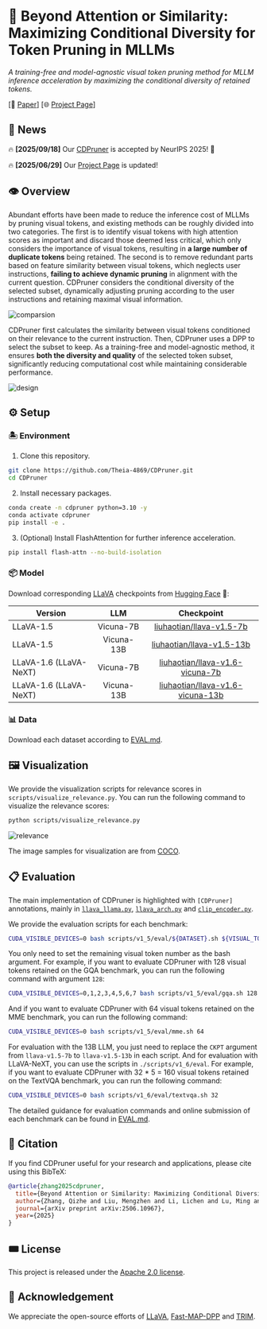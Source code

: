 # 💽 Beyond Attention or Similarity: Maximizing Conditional Diversity for Token Pruning in MLLMs

*A training-free and model-agnostic visual token pruning method for MLLM inference acceleration by maximizing the conditional diversity of retained tokens.*

[📄 [Paper](https://arxiv.org/abs/2506.10967)] [🌐 [Project Page](https://theia4869.com/CDPruner)]

## 📰 News

🔥 **[2025/09/18]** Our [CDPruner](https://arxiv.org/abs/2506.10967) is accepted by NeurIPS 2025! 🎉

🔥 **[2025/06/29]** Our [Project Page](https://theia4869.com/CDPruner) is updated!

## 👁️ Overview

Abundant efforts have been made to reduce the inference cost of MLLMs by pruning visual tokens, and existing methods can be roughly divided into two categories. The first is to identify visual tokens with high attention scores as important and discard those deemed less critical, which only considers the importance of visual tokens, resulting in **a large number of duplicate tokens** being retained. The second is to remove redundant parts based on feature similarity between visual tokens, which neglects user instructions, **failing to achieve dynamic pruning** in alignment with the current question. CDPruner considers the conditional diversity of the selected subset, dynamically adjusting pruning according to the user instructions and retaining maximal visual information.

![comparsion](assets/comparsion.png)

CDPruner first calculates the similarity between visual tokens conditioned on their relevance to the current instruction. Then, CDPruner uses a DPP to select the subset to keep. As a training-free and model-agnostic method, it ensures **both the diversity and quality** of the selected token subset, significantly reducing computational cost while maintaining considerable performance.

![design](assets/design.png)

## ⚙️ Setup

### 🏝️ Environment

1. Clone this repository.
```bash
git clone https://github.com/Theia-4869/CDPruner.git
cd CDPruner
```

2. Install necessary packages.
```bash
conda create -n cdpruner python=3.10 -y
conda activate cdpruner
pip install -e .
```

3. (Optional) Install FlashAttention for further inference acceleration.
```bash
pip install flash-attn --no-build-isolation
```

### 📦️ Model

Download corresponding [LLaVA](https://github.com/haotian-liu/LLaVA/blob/main/docs/MODEL_ZOO.md) checkpoints from [Hugging Face](https://huggingface.co/liuhaotian) 🤗:

| Version | LLM | Checkpoint |
|----------|:----------:|:-----------:|
| LLaVA-1.5 | Vicuna-7B | [liuhaotian/llava-v1.5-7b](https://huggingface.co/liuhaotian/llava-v1.5-7b) |
| LLaVA-1.5 | Vicuna-13B | [liuhaotian/llava-v1.5-13b](https://huggingface.co/liuhaotian/llava-v1.5-13b) |
| LLaVA-1.6 (LLaVA-NeXT) | Vicuna-7B | [liuhaotian/llava-v1.6-vicuna-7b](https://huggingface.co/liuhaotian/llava-v1.6-vicuna-7b) |
| LLaVA-1.6 (LLaVA-NeXT) | Vicuna-13B | [liuhaotian/llava-v1.6-vicuna-13b](https://huggingface.co/liuhaotian/llava-v1.6-vicuna-13b) |

### 📊 Data

Download each dataset according to [EVAL.md](EVAL.md).

## 🖼 Visualization

We provide the visualization scripts for relevance scores in `scripts/visualize_relevance.py`. You can run the following command to visualize the relevance scores:
```bash
python scripts/visualize_relevance.py
```

![relevance](assets/relevance.png)

The image samples for visualization are from [COCO](https://cocodataset.org/).

## 📋️ Evaluation

The main implementation of CDPruner is highlighted with `[CDPruner]` annotations, mainly in [`llava_llama.py`](llava/model/language_model/llava_llama.py#L51), [`llava_arch.py`](llava/model/llava_arch.py#L140) and [`clip_encoder.py`](llava/model/multimodal_encoder/clip_encoder.py#L38).

We provide the evaluation scripts for each benchmark:
```bash
CUDA_VISIBLE_DEVICES=0 bash scripts/v1_5/eval/${DATASET}.sh ${VISUAL_TOKEN_NUMBER}
```
You only need to set the remaining visual token number as the bash argument. For example, if you want to evaluate CDPruner with 128 visual tokens retained on the GQA benchmark, you can run the following command with argument `128`:
```bash
CUDA_VISIBLE_DEVICES=0,1,2,3,4,5,6,7 bash scripts/v1_5/eval/gqa.sh 128
```

And if you want to evaluate CDPruner with 64 visual tokens retained on the MME benchmark, you can run the following command:
```bash
CUDA_VISIBLE_DEVICES=0 bash scripts/v1_5/eval/mme.sh 64
```

For evaluation with the 13B LLM, you just need to replace the `CKPT` argument from `llava-v1.5-7b` to `llava-v1.5-13b` in each script. And for evaluation with LLaVA-NeXT, you can use the scripts in `./scripts/v1_6/eval`. For example, if you want to evaluate CDPruner with 32 * 5 = 160 visual tokens retained on the TextVQA benchmark, you can run the following command:
```bash
CUDA_VISIBLE_DEVICES=0 bash scripts/v1_6/eval/textvqa.sh 32
```

The detailed guidance for evaluation commands and online submission of each benchmark can be found in [EVAL.md](EVAL.md).

## 🔖 Citation

If you find CDPruner useful for your research and applications, please cite using this BibTeX:
```bibtex
@article{zhang2025cdpruner,
  title={Beyond Attention or Similarity: Maximizing Conditional Diversity for Token Pruning in MLLMs},
  author={Zhang, Qizhe and Liu, Mengzhen and Li, Lichen and Lu, Ming and Zhang, Yuan and Pan, Junwen and She, Qi and Zhang, Shanghang},
  journal={arXiv preprint arXiv:2506.10967},
  year={2025}
}
```

## 🎟️ License

This project is released under the [Apache 2.0 license](LICENSE).

## 🏅 Acknowledgement

We appreciate the open-source efforts of [LLaVA](https://github.com/haotian-liu/LLaVA), [Fast-MAP-DPP](https://github.com/laming-chen/fast-map-dpp) and [TRIM](https://github.com/FreedomIntelligence/TRIM).